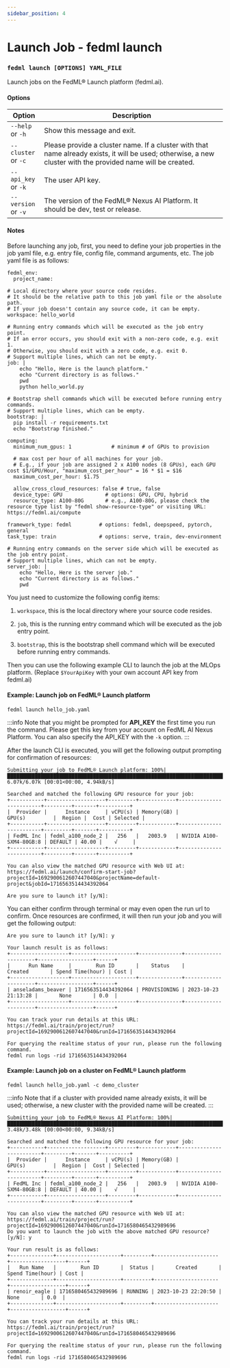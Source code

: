 ```yaml
---
sidebar_position: 4
---
```

# Launch Job - fedml launch

### `fedml launch [OPTIONS] YAML_FILE`

Launch jobs on the FedML® Launch platform (fedml.ai).

#### Options

| Option        | Description                                                                                                                                                 |
|---------------|-------------------------------------------------------------------------------------------------------------------------------------------------------------|
| <nobr>`--help`</nobr> <br/> or `-h` | Show this message and exit.                                                                                                                                  |
| <nobr>`--cluster`</nobr> <br/> or `-c` | Please provide a cluster name. If a cluster with that name already exists, it will be used; otherwise, a new cluster with the provided name will be created. |
| <nobr>`--api_key`</nobr> <br/> or `-k` | The user API key.                                                                                                                                               |
| <nobr>`--version`</nobr> <br/> or `-v` | The version of the FedML® Nexus AI Platform. It should be dev, test or release.                                                                                      |
                                                                                                                                                                                                                                                                                                                    

#### Notes

Before launching any job, first, you need to define your job properties in the job yaml file, e.g. entry file, config file, command arguments, etc. The job yaml file is as follows:

```
fedml_env:
  project_name:

# Local directory where your source code resides.
# It should be the relative path to this job yaml file or the absolute path.
# If your job doesn't contain any source code, it can be empty.
workspace: hello_world

# Running entry commands which will be executed as the job entry point.
# If an error occurs, you should exit with a non-zero code, e.g. exit 1.
# Otherwise, you should exit with a zero code, e.g. exit 0.
# Support multiple lines, which can not be empty.
job: |
    echo "Hello, Here is the launch platform."
    echo "Current directory is as follows."
    pwd
    python hello_world.py

# Bootstrap shell commands which will be executed before running entry commands.
# Support multiple lines, which can be empty.
bootstrap: |
  pip install -r requirements.txt
  echo "Bootstrap finished."

computing:
  minimum_num_gpus: 1             # minimum # of GPUs to provision

  # max cost per hour of all machines for your job.
  # E.g., if your job are assigned 2 x A100 nodes (8 GPUs), each GPU cost $1/GPU/Hour, "maximum_cost_per_hour" = 16 * $1 = $16
  maximum_cost_per_hour: $1.75

  allow_cross_cloud_resources: false # true, false
  device_type: GPU              # options: GPU, CPU, hybrid
  resource_type: A100-80G       # e.g., A100-80G, please check the resource type list by "fedml show-resource-type" or visiting URL: https://fedml.ai/compute

framework_type: fedml         # options: fedml, deepspeed, pytorch, general
task_type: train              # options: serve, train, dev-environment

# Running entry commands on the server side which will be executed as the job entry point.
# Support multiple lines, which can not be empty.
server_job: |
    echo "Hello, Here is the server job."
    echo "Current directory is as follows."
    pwd
```


You just need to customize the following config items:

1. `workspace`, this is the local directory where your source code resides.

2. `job`, this is the running entry command which will be executed as the job entry point.

3. `bootstrap`, this is the bootstrap shell command which will be executed before running entry commands.

Then you can use the following example CLI to launch the job at the MLOps platform.
(Replace `$YourApiKey` with your own account API key from fedml.ai)

#### Example: Launch job on FedML® Launch platform
 

```
fedml launch hello_job.yaml
```

:::info 
Note that you might be prompted for **API_KEY** the first time you run the command. Please get this key from your account on FedML AI Nexus Platform. You can also specify the API_KEY with the `-k` option.
:::


After the launch CLI is executed, you will get the following output prompting for confirmation of resources:

```
Submitting your job to FedML® Launch platform: 100%|████████████████████████████████████████████████████████████████████████████████████████| 6.07k/6.07k [00:01<00:00, 4.94kB/s]

Searched and matched the following GPU resource for your job:
+-----------+-------------------+---------+------------+-------------------------+---------+-------+----------+
|  Provider |      Instance     | vCPU(s) | Memory(GB) |          GPU(s)         |  Region |  Cost | Selected |
+-----------+-------------------+---------+------------+-------------------------+---------+-------+----------+
| FedML Inc | fedml_a100_node_2 |   256   |   2003.9   | NVIDIA A100-SXM4-80GB:8 | DEFAULT | 40.00 |    √     |
+-----------+-------------------+---------+------------+-------------------------+---------+-------+----------+

You can also view the matched GPU resource with Web UI at:
https://fedml.ai/launch/confirm-start-job?projectId=1692900612607447040&projectName=default-project&jobId=1716563514434392064

Are you sure to launch it? [y/N]:

```

You can either confirm through terminal or may even open the run url to confirm.
Once resources are confirmed, it will then run your job and you will get the following output:

```
Are you sure to launch it? [y/N]: y

Your launch result is as follows:
+-------------------+---------------------+--------------+---------------------+------------------+------+
|      Run Name     |        Run ID       |    Status    |       Created       | Spend Time(hour) | Cost |
+-------------------+---------------------+--------------+---------------------+------------------+------+
| anseladams_beaver | 1716563514434392064 | PROVISIONING | 2023-10-23 21:13:28 |       None       | 0.0  |
+-------------------+---------------------+--------------+---------------------+------------------+------+

You can track your run details at this URL:
https://fedml.ai/train/project/run?projectId=1692900612607447040&runId=1716563514434392064

For querying the realtime status of your run, please run the following command.
fedml run logs -rid 1716563514434392064
```

#### Example: Launch job on a cluster on FedML® Launch platform

```
fedml launch hello_job.yaml -c demo_cluster
```


:::info 
Note that if a cluster with provided name already exists, it will be used; otherwise, a new cluster with the provided name will be created.
:::

```
Submitting your job to FedML® Nexus AI Platform: 100%|██████████████████████████████████████████████████████████████████████████████████████████| 3.48k/3.48k [00:00<00:00, 9.34kB/s]

Searched and matched the following GPU resource for your job:
+-----------+-------------------+---------+------------+-------------------------+---------+-------+----------+
|  Provider |      Instance     | vCPU(s) | Memory(GB) |          GPU(s)         |  Region |  Cost | Selected |
+-----------+-------------------+---------+------------+-------------------------+---------+-------+----------+
| FedML Inc | fedml_a100_node_2 |   256   |   2003.9   | NVIDIA A100-SXM4-80GB:8 | DEFAULT | 40.00 |    √     |
+-----------+-------------------+---------+------------+-------------------------+---------+-------+----------+

You can also view the matched GPU resource with Web UI at:
https://fedml.ai/train/project/run?projectId=1692900612607447040&runId=1716580465432989696
Do you want to launch the job with the above matched GPU resource? [y/N]: y

Your run result is as follows:
+--------------+---------------------+---------+---------------------+------------------+------+
|   Run Name   |        Run ID       |  Status |       Created       | Spend Time(hour) | Cost |
+--------------+---------------------+---------+---------------------+------------------+------+
| renoir_eagle | 1716580465432989696 | RUNNING | 2023-10-23 22:20:50 |       None       | 0.0  |
+--------------+---------------------+---------+---------------------+------------------+------+

You can track your run details at this URL:
https://fedml.ai/train/project/run?projectId=1692900612607447040&runId=1716580465432989696

For querying the realtime status of your run, please run the following command.
fedml run logs -rid 1716580465432989696
```